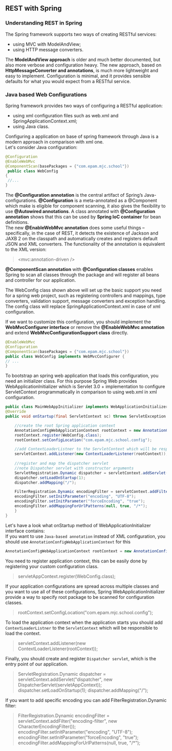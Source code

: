 ## REST with Spring

### Understanding REST in Spring

The Spring framework supports two ways of creating RESTful services:
- using MVC with ModelAndView;
- using HTTP message converters.<br>

The **ModelAndView approach** is older and much better documented, but also more verbose and configuration heavy. 
The new approach, based on **HttpMessageConverter and annotations**, is much more lightweight and easy to implement.
Configuration is minimal, and it provides sensible defaults for what you would expect from a RESTful service.
  
### Java based Web Configurations
Spring framework provides two ways of configuring a RESTful application:
- using xml configuration files such as web.xml and SpringApplicationContext.xml;
- using Java class.<br>

Configuring a application on base of spring framework through Java is a modern approach in comparison with xml one.<br>
Let's consider Java configuration:
```Java
@Configuration
@EnableWebMvc
@ComponentScan(basePackages = {"com.epam.mjc.school"})
 public class WebConfig
{
 //...
}
```
The **@Configuration annotation** is the central artifact of Spring’s Java-configurations. **@Configuration** is a meta-annotated as a @Component 
which make is eligible for component scanning, it also gives the flexibility to use **@Autowired annotations**. 
A class annotated with **@Configuration annotation** shows that this can be used by **Spring IoC container** for bean definitions.<br>
The new **@EnableWebMvc annotation** does some useful things – specifically, in the case of REST, 
it detects the existence of Jackson and JAXB 2 on the classpath and automatically creates and registers default JSON and XML converters. 
The functionality of the annotation is equivalent to the XML version:<br>
> <mvc:annotation-driven /> <br>

**@ComponentScan annotation** with **@Configuration classes** enables Spring to scan all classes through the package and will register all beans and controller for our application.

The WebConfig class shown above will set up the basic support you need for a spring web project, such as registering controllers and mappings, type converters, validation support, 
message converters and exception handling. The config class will replace SpringApplicationContext.xml in case of xml configuration.

If we want to customize this configuration, you should implement the **WebMvcConfigurer interface** or remove the **@EnableWebMvc annotation** and extend **WebMvcConfigurationSupport class** directly.
```Java
@EnableWebMvc
@Configuration
@ComponentScan(basePackages = {"com.epam.mjc.school"})
public class WebConfig implements WebMvcConfigurer {
// ...
}
```

To bootstrap an spring web application that loads this configuration, you need an initializer class. For this purpose Spring Web provides WebApplicationInitializer which is Servlet 3.0 + implementation 
to configure ServletContext programmatically in comparison to using web.xml in xml configuration.
```Java
public class MainWebAppInitializer implements WebApplicationInitializer {
@Override
public void onStartup(final ServletContext sc) throws ServletException {

    //create the root Spring application context
    AnnotationConfigWebApplicationContext rootContext = new AnnotationConfigWebApplicationContext();
    rootContext.register(WebConfig.class);
    rootContext.setConfigLocation("com.epam.mjc.school.config");

    //add ContextLoaderListner to the ServletContext which will be responsible to load the application context
    servletContext.addListener(new ContextLoaderListener(rootContext));
    
    //register and map the dispatcher servlet
    //note Dispatcher servlet with constructor arguments
    ServletRegistration.Dynamic dispatcher = servletContext.addServlet("dispatcher",  new DispatcherServlet(servletAppContext));
    dispatcher.setLoadOnStartup(1);
    dispatcher.addMapping("/");

    FilterRegistration.Dynamic encodingFilter = servletContext.addFilter("encoding-filter", new CharacterEncodingFilter());
    encodingFilter.setInitParameter("encoding", "UTF-8");
    encodingFilter.setInitParameter("forceEncoding", "true");
    encodingFilter.addMappingForUrlPatterns(null, true, "/*");
    }
}
```
Let's have a look what onStartup method of WebApplicationInitializer interface contains:<br>
If you want to use `Java-based annotation` instead of XML configuration, you should use `AnnotationConfigWebApplicationContext` for this
```Java
AnnotationConfigWebApplicationContext rootContext = new AnnotationConfigWebApplicationContext();
```
You need to register application context, this can be easily done by registering your custom configuration class.<br>
> servletAppContext.register(WebConfig.class);

If your application configurations are spread across multiple classes and you want to use all of these configurations, Spring WebApplicationInitializer provide a way 
to specify root package to be scanned for configuration classes.
> rootContext.setConfigLocation("com.epam.mjc.school.config");

To load the application context when the application starts you should add `ContextLoaderListner` to the `ServletContext` which will be responsible to load the context.
> servletContext.addListener(new ContextLoaderListener(rootContext));

Finally, you should create and register `Dispatcher servlet`, which is the entry point of our application.
> ServletRegistration.Dynamic dispatcher = servletContext.addServlet("dispatcher",  new DispatcherServlet(servletAppContext));
> dispatcher.setLoadOnStartup(1);
> dispatcher.addMapping("/");

If you want to add specific encoding you can add FilterRegistration.Dynamic filter:
> FilterRegistration.Dynamic encodingFilter = servletContext.addFilter("encoding-filter", new CharacterEncodingFilter());
> encodingFilter.setInitParameter("encoding", "UTF-8");
> encodingFilter.setInitParameter("forceEncoding", "true");
> encodingFilter.addMappingForUrlPatterns(null, true, "/*");